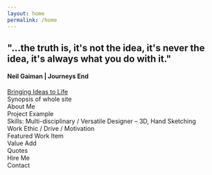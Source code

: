 ```yaml
---
layout: home
permalink: /home
---
```

<section class="section-home featured-home">
<h1 class="mont headline">"...the truth is, it's not the idea, it's never the idea, it's always what you do with it."</h1>
<h4>Neil Gaiman | Journeys End</h4>
<a class="link button mont" href="/home">Bringing Ideas to Life</a>
</section>

<section class="section-home">
Synopsis of whole site
</section>

<section class="section-home">
About Me
</section>

<section class="section-home">
Project Example
</section>

<section class="section-home">
Skills: Multi-disciplinary / Versatile Designer – 3D, Hand Sketching
</section>

<section class="section-home">
Work Ethic / Drive / Motivation
</section>

<section class="section-home">
Featured Work Item
</section>

<section class="section-home">
Value Add
</section>

<section class="section-home">
Quotes
</section>

<section class="section-home">
Hire Me
</section>

<section class="section-home">
Contact
</section>


<!-- commentted out Corbs
<div class="hero">
  <div class="wrapper">Communicate effectively.<br />Don't focus on pretty.
</div></div>

<div class="fullscreen" style="background-color:#ddd;">
  <div class="wrapper">
  <p><strong>What’s the difference between a junior designer and a senior? I mean when it comes down to it really.</strong></p>Senior designers: Consistent quality, Calm under pressure, Adaptable, Broader Skillset, will stabilize and support a team, and has a strong ability to focus on building a great design rather than making a client happy.
I’m Corbin, I am a Senior Graphic Designer with many years experience navigating large workloads and challenging environments. I’ve filled many roles within the creative process from web to video, 3D and print. I have a reputation for adapting to the needs of the team, solving problems and distilling information into an accessible format. Pumping out consistent high quality work.
<p>Behance / Twitter / Facebook / Dribbble / Googleplus</p>
</div></div>

<div class="fullscreen" style="background-color:#eee;">
  <div class="wrapper">
   <div class="row">
      <div class="col-3">Print layout [View work] [View work]</div>
      <div class="col-3">Branding and Web Design</div>
      <div class="col-3">Photo Editing [view work].</div>
      <div class="col-3">Illustrations and traditional drawing[view work]</div>
    </div>
  </div>
</div>

<div class="fullscreen" style="background-color:#ddd;">
  <div class="wrapper">
  <img src="/img/icon_sw.svg" style="width:200px; display:block; padding-top:20px; margin:0 auto;">
  <h1>I’m not a Rockstar or a Ninja</h1>
  <p>If I was to pick a fictional character that best describes myself, I would vehemently insist on being a straight-up Bobba Fett. My certainty in this matter has not been shaken in the slightest by my current design team assuring me I’m pure C3PO.</p>
  </div>
</div>

<div class="fullscreen" style="background-color:#eee;">
  <div class="wrapper">
  <h1>Featured Work</h1>
  List of featured work from portfolio.
  [Featured] [Web] [Print] [Illustration]
  </div>
</div>

<div class="fullscreen" style="background-color:#ddd;">
  <div class="wrapper">
<h1>Training and Team Support</h1>
Years of work into best practices have left me with a grab bag of top tips. Excellent team leader, providing support and upskilling my team.
Over the years I’ve picked up many tips that relate to real world situations. I’ve compiled these and have provided them as free training resources to help along other designers.
[View Training Resources]
  </div>
</div>

<div class="fullscreen" style="background-color:#eee;">
  <div class="wrapper">
<h1>Jorbs v0.1</h1>
This site's theme is Jorbs, an open source Creative Portfolio theme which is freely available to use and update as you wish. Built with love on Jekyll and available to download [here].
If you have a Github account get up and running in minutes [Fork here] [Feature requests here.]

Check out our <a href="/asdfasdfa">404 page</a>.
  </div>
</div>

<div class="fullscreen" style="background-color:#ddd;">
  <div class="wrapper">
<h1>Traditional hand drawings</h1>
I love digital painting. Here's an example of a sketch in youtube format. Here's a link to see some more of them.
  </div>
</div>

<div class="fullscreen" style="background-color:#eee;">
  <div class="wrapper">
<h1>Let me buy you a drink</h1>
Meet up in an informal setting. I'll be at the following location on the following date.
 </div>
</div>

<div class="fullscreen" style="background-color:#ddd;">
  <div class="wrapper">
<h1>Contact me</h1>
Contact details and form on left. Custom Google Map pin on the right.
  </div>
</div>

<h2>What am I looking for</h2>

-->
